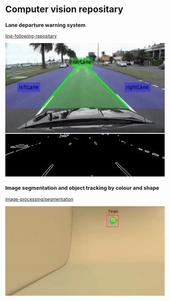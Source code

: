 # Computer vision repositary


### Lane departure warning system

[line-following-repositary](https://github.com/Zahorack/computer-vision/tree/master/line-following)

<img src="https://github.com/Zahorack/computer-vision/blob/master/line-following/animations/gifs/lane_departure_warning.gif" width="512">
<img src="https://github.com/Zahorack/computer-vision/blob/master/line-following/animations/gifs/lane_following_edges_frame_sequence_filter.gif" width="512">






### Image segmentation and object tracking by colour and shape
[image-processing/segmentation](https://github.com/Zahorack/computer-vision/tree/master/image-processing/segmentation)

![](https://github.com/Zahorack/computer-vision/blob/master/image-processing/segmentation/animations/tennis_ball_tracked_by_color_and_shape.gif)

